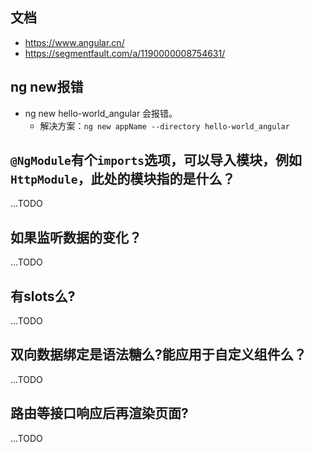## 文档
* https://www.angular.cn/
* https://segmentfault.com/a/1190000008754631/

## ng new报错
* ng new hello-world_angular 会报错。
    - 解决方案：```ng new appName --directory hello-world_angular```

## `@NgModule`有个`imports`选项，可以导入模块，例如`HttpModule`，此处的模块指的是什么？
...TODO

## 如果监听数据的变化？
...TODO

## 有slots么?
...TODO

## 双向数据绑定是语法糖么?能应用于自定义组件么？
...TODO

## 路由等接口响应后再渲染页面?
...TODO
